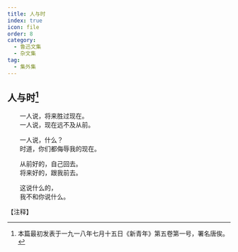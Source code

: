 ```yaml
---
title: 人与时
index: true
icon: file
order: 8
category:
  - 鲁迅文集
  - 杂文集
tag:  
  - 集外集
---
```


## 人与时[^①]
  
　　一人说，将来胜过现在。  
　　一人说，现在远不及从前。  
  
　　一人说，什么？  
　　时道，你们都侮辱我的现在。  
  
　　从前好的，自己回去。  
　　将来好的，跟我前去。  
  
　　这说什么的，  
　　我不和你说什么。

【注释】

[^①]:本篇最初发表于一九一八年七月十五日《新青年》第五卷第一号，署名唐俟。
